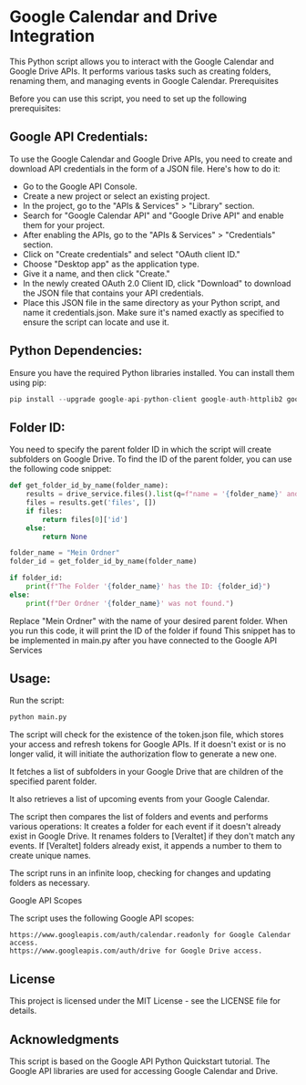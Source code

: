 Google Calendar and Drive Integration
=======================================

This Python script allows you to interact with the Google Calendar and Google Drive APIs. It performs various tasks such as creating folders, renaming them, and managing events in Google Calendar.
Prerequisites

Before you can use this script, you need to set up the following prerequisites:

Google API Credentials:
---------------

To use the Google Calendar and Google Drive APIs, you need to create and download API credentials in the form of a JSON file. 
Here's how to do it:
- Go to the Google API Console.
- Create a new project or select an existing project.
- In the project, go to the "APIs & Services" > "Library" section.
- Search for "Google Calendar API" and "Google Drive API" and enable them for your project.
- After enabling the APIs, go to the "APIs & Services" > "Credentials" section.
- Click on "Create credentials" and select "OAuth client ID."
- Choose "Desktop app" as the application type.
- Give it a name, and then click "Create."
- In the newly created OAuth 2.0 Client ID, click "Download" to download the JSON file that contains your API credentials.
- Place this JSON file in the same directory as your Python script, and name it credentials.json. Make sure it's named exactly as specified to ensure the script can locate and use it.

Python Dependencies:
---------------
Ensure you have the required Python libraries installed. You can install them using pip:
    
```python
pip install --upgrade google-api-python-client google-auth-httplib2 google-auth-oauthlib
```

Folder ID:
---------------

You need to specify the parent folder ID in which the script will create subfolders on Google Drive. To find the ID of the parent folder, you can use the following code snippet:
```python
def get_folder_id_by_name(folder_name):
    results = drive_service.files().list(q=f"name = '{folder_name}' and mimeType = 'application/vnd.google-apps.folder'").execute()
    files = results.get('files', [])
    if files:
        return files[0]['id']
    else:
        return None

folder_name = "Mein Ordner"
folder_id = get_folder_id_by_name(folder_name)

if folder_id:
    print(f"The Folder '{folder_name}' has the ID: {folder_id}")
else:
    print(f"Der Ordner '{folder_name}' was not found.")
```
Replace "Mein Ordner" with the name of your desired parent folder. When you run this code, it will print the ID of the folder if found
This snippet has to be implemented in main.py after you have connected to the Google API Services

Usage:
---------------

Run the script:
```python
python main.py
```
The script will check for the existence of the token.json file, which stores your access and refresh tokens for Google APIs. If it doesn't exist or is no longer valid, it will initiate the authorization flow to generate a new one.

It fetches a list of subfolders in your Google Drive that are children of the specified parent folder.

It also retrieves a list of upcoming events from your Google Calendar.

The script then compares the list of folders and events and performs various operations:
It creates a folder for each event if it doesn't already exist in Google Drive.
It renames folders to [Veraltet] if they don't match any events.
If [Veraltet] folders already exist, it appends a number to them to create unique names.

The script runs in an infinite loop, checking for changes and updating folders as necessary.

Google API Scopes

The script uses the following Google API scopes:

    https://www.googleapis.com/auth/calendar.readonly for Google Calendar access.
    https://www.googleapis.com/auth/drive for Google Drive access.

License
---------------

This project is licensed under the MIT License - see the LICENSE file for details.

Acknowledgments
---------------

This script is based on the Google API Python Quickstart tutorial.
The Google API libraries are used for accessing Google Calendar and Drive.
